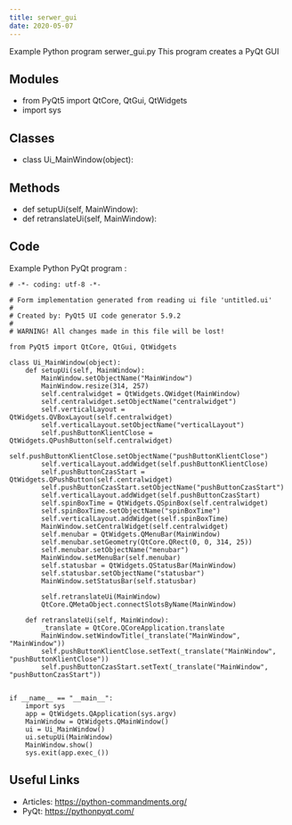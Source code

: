 ```yaml
---
title: serwer_gui
date: 2020-05-07
---
```

Example Python program serwer_gui.py
This program creates a PyQt GUI

## Modules

* from PyQt5 import QtCore, QtGui, QtWidgets
* import sys

## Classes

* class Ui_MainWindow(object):

## Methods

* def setupUi(self, MainWindow):
* def retranslateUi(self, MainWindow):

## Code

Example Python PyQt program :

    # -*- coding: utf-8 -*-
    
    # Form implementation generated from reading ui file 'untitled.ui'
    #
    # Created by: PyQt5 UI code generator 5.9.2
    #
    # WARNING! All changes made in this file will be lost!
    
    from PyQt5 import QtCore, QtGui, QtWidgets
    
    class Ui_MainWindow(object):
        def setupUi(self, MainWindow):
            MainWindow.setObjectName("MainWindow")
            MainWindow.resize(314, 257)
            self.centralwidget = QtWidgets.QWidget(MainWindow)
            self.centralwidget.setObjectName("centralwidget")
            self.verticalLayout = QtWidgets.QVBoxLayout(self.centralwidget)
            self.verticalLayout.setObjectName("verticalLayout")
            self.pushButtonKlientClose = QtWidgets.QPushButton(self.centralwidget)
            self.pushButtonKlientClose.setObjectName("pushButtonKlientClose")
            self.verticalLayout.addWidget(self.pushButtonKlientClose)
            self.pushButtonCzasStart = QtWidgets.QPushButton(self.centralwidget)
            self.pushButtonCzasStart.setObjectName("pushButtonCzasStart")
            self.verticalLayout.addWidget(self.pushButtonCzasStart)
            self.spinBoxTime = QtWidgets.QSpinBox(self.centralwidget)
            self.spinBoxTime.setObjectName("spinBoxTime")
            self.verticalLayout.addWidget(self.spinBoxTime)
            MainWindow.setCentralWidget(self.centralwidget)
            self.menubar = QtWidgets.QMenuBar(MainWindow)
            self.menubar.setGeometry(QtCore.QRect(0, 0, 314, 25))
            self.menubar.setObjectName("menubar")
            MainWindow.setMenuBar(self.menubar)
            self.statusbar = QtWidgets.QStatusBar(MainWindow)
            self.statusbar.setObjectName("statusbar")
            MainWindow.setStatusBar(self.statusbar)
    
            self.retranslateUi(MainWindow)
            QtCore.QMetaObject.connectSlotsByName(MainWindow)
    
        def retranslateUi(self, MainWindow):
            _translate = QtCore.QCoreApplication.translate
            MainWindow.setWindowTitle(_translate("MainWindow", "MainWindow"))
            self.pushButtonKlientClose.setText(_translate("MainWindow", "pushButtonKlientClose"))
            self.pushButtonCzasStart.setText(_translate("MainWindow", "pushButtonCzasStart"))
    
    
    if __name__ == "__main__":
        import sys
        app = QtWidgets.QApplication(sys.argv)
        MainWindow = QtWidgets.QMainWindow()
        ui = Ui_MainWindow()
        ui.setupUi(MainWindow)
        MainWindow.show()
        sys.exit(app.exec_())
    
    

## Useful Links

- Articles: https://python-commandments.org/
- PyQt: https://pythonpyqt.com/
